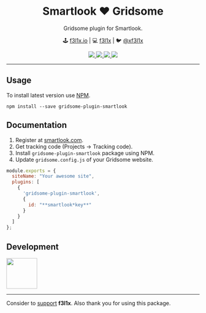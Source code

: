 <h1 align=center>Smartlook ❤️ Gridsome</h1>

<p align=center>
   Gridsome plugin for Smartlook.
</p>

<p align=center>
🕹 <a href="https://f3l1x.io">f3l1x.io</a> | 💻 <a href="https://github.com/f3l1x">f3l1x</a> | 🐦 <a href="https://twitter.com/xf3l1x">@xf3l1x</a>
</p>

<p align=center>
    <a href="https://github.com/webkitty/gridsome-plugin-smartlook/actions">
        <img src="https://badgen.net/github/checks/webkitty/gridsome-plugin-smartlook">
    </a>
    <a href="https://www.npmjs.com/package/gridsome-plugin-smartlook">
        <img src="https://badgen.net/npm/v/gridsome-plugin-smartlook">
    </a>
    <a href="https://www.npmjs.com/package/gridsome-plugin-smartlook">
        <img src="https://badgen.net/npm/dt/gridsome-plugin-smartlook">
    </a>
    <a href="/LICENSE">
        <img src="https://badgen.net/github/license/webkitty/gridsome-plugin-smartlook">
    </a>
</p>

-----

## Usage

To install latest version use [NPM](https://npmjs.com).

```
npm install --save gridsome-plugin-smartlook
```

## Documentation

1. Register at [smartlook.com](https://www.smartlook.com/).
2. Get tracking code (Projects -> Tracking code).
3. Install `gridsome-plugin-smartlook` package using NPM.
4. Update `gridsome.config.js` of your Gridsome website.

```js
module.exports = {
  siteName: "Your awesome site",
  plugins: [
    {
      'gridsome-plugin-smartlook',
      {
        id: "**smartlook*key**"
      }
    }
  ]
};
```

## Development

<a href="https://github.com/f3l1x">
    <img width="80" height="80" src="https://avatars2.githubusercontent.com/u/538058?v=3&s=80">
</a>

-----

Consider to [support](https://github.com/sponsors/f3l1x) **f3l1x**. Also thank you for using this package.
